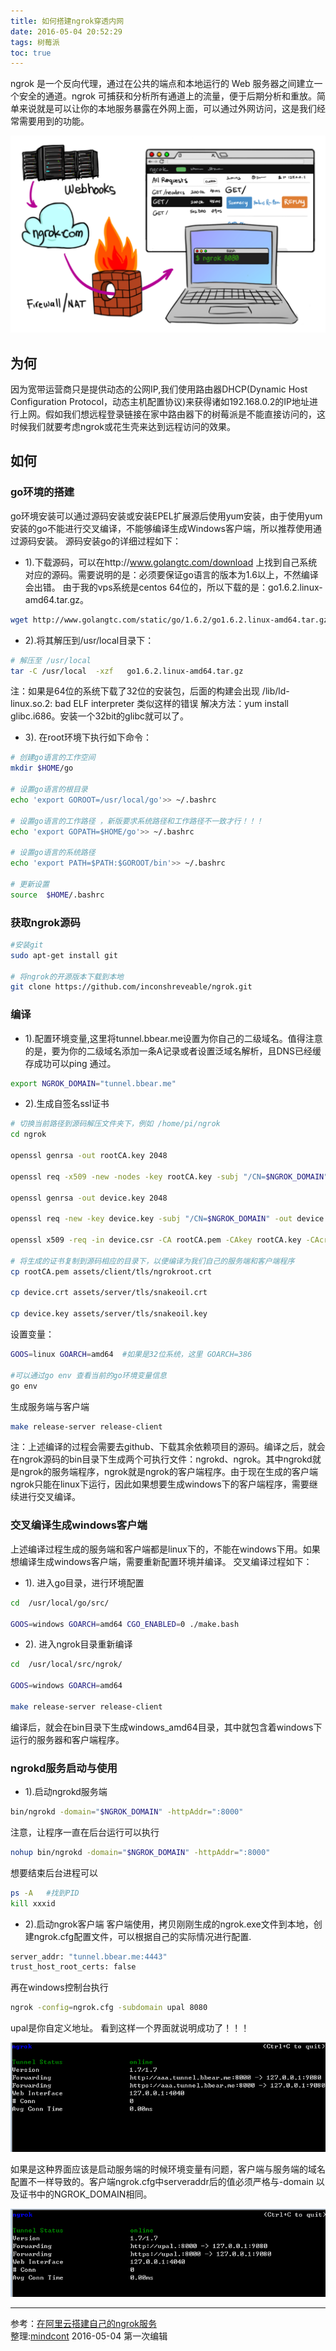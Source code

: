 ```yaml
---
title: 如何搭建ngrok穿透内网
date: 2016-05-04 20:52:29
tags: 树莓派
toc: true
---
```

ngrok 是一个反向代理，通过在公共的端点和本地运行的 Web 服务器之间建立一个安全的通道。ngrok 可捕获和分析所有通道上的流量，便于后期分析和重放。简单来说就是可以让你的本地服务暴露在外网上面，可以通过外网访问，这是我们经常需要用到的功能。

![](/images/ngrok.png)

## 为何
因为宽带运营商只是提供动态的公网IP,我们使用路由器DHCP(Dynamic Host Configuration Protocol，动态主机配置协议)来获得诸如192.168.0.2的IP地址进行上网。假如我们想远程登录链接在家中路由器下的树莓派是不能直接访问的，这时候我们就要考虑ngrok或花生壳来达到远程访问的效果。

## 如何

### go环境的搭建
go环境安装可以通过源码安装或安装EPEL扩展源后使用yum安装，由于使用yum安装的go不能进行交叉编译，不能够编译生成Windows客户端，所以推荐使用通过源码安装。
源码安装go的详细过程如下：

* 1).下载源码，可以在http://www.golangtc.com/download 上找到自己系统对应的源码。需要说明的是：必须要保证go语言的版本为1.6以上，不然编译会出错。
     由于我的vps系统是centos 64位的，所以下载的是：go1.6.2.linux-amd64.tar.gz。

```bash
wget http://www.golangtc.com/static/go/1.6.2/go1.6.2.linux-amd64.tar.gz
```

* 2).将其解压到/usr/local目录下：

```bash
# 解压至 /usr/local
tar -C /usr/local  -xzf   go1.6.2.linux-amd64.tar.gz
```
注：如果是64位的系统下载了32位的安装包，后面的构建会出现 /lib/ld-linux.so.2: bad ELF interpreter 类似这样的错误 解决方法：yum install glibc.i686。安装一个32bit的glibc就可以了。

* 3). 在root环境下执行如下命令：

```bash
# 创建go语言的工作空间
mkdir $HOME/go  

# 设置go语言的根目录
echo 'export GOROOT=/usr/local/go'>> ~/.bashrc  

# 设置go语言的工作路径 ，新版要求系统路径和工作路径不一致才行！！！
echo 'export GOPATH=$HOME/go'>> ~/.bashrc  

# 设置go语言的系统路径
echo 'export PATH=$PATH:$GOROOT/bin'>> ~/.bashrc  

# 更新设置
source  $HOME/.bashrc

```
### 获取ngrok源码

```bash
#安装git
sudo apt-get install git

# 将ngrok的开源版本下载到本地
git clone https://github.com/inconshreveable/ngrok.git  
```
### 编译
* 1).配置环境变量,这里将tunnel.bbear.me设置为你自己的二级域名。值得注意的是，要为你的二级域名添加一条A记录或者设置泛域名解析，且DNS已经缓存成功可以ping 通过。

```bash
export NGROK_DOMAIN="tunnel.bbear.me"
```
* 2).生成自签名ssl证书

```bash
# 切换当前路径到源码解压文件夹下，例如 /home/pi/ngrok
cd ngrok

openssl genrsa -out rootCA.key 2048

openssl req -x509 -new -nodes -key rootCA.key -subj "/CN=$NGROK_DOMAIN" -days 5000 -out rootCA.pem

openssl genrsa -out device.key 2048

openssl req -new -key device.key -subj "/CN=$NGROK_DOMAIN" -out device.csr

openssl x509 -req -in device.csr -CA rootCA.pem -CAkey rootCA.key -CAcreateserial -out device.crt -days 5000

# 将生成的证书复制到源码相应的目录下，以便编译为我们自己的服务端和客户端程序
cp rootCA.pem assets/client/tls/ngrokroot.crt

cp device.crt assets/server/tls/snakeoil.crt

cp device.key assets/server/tls/snakeoil.key

```
设置变量：
```bash
GOOS=linux GOARCH=amd64  #如果是32位系统，这里 GOARCH=386

#可以通过go env 查看当前的go环境变量信息
go env
```
生成服务端与客户端
```bash
make release-server release-client
```
注：上述编译的过程会需要去github、下载其余依赖项目的源码。编译之后，就会在ngrok源码的bin目录下生成两个可执行文件：ngrokd、ngrok。其中ngrokd就是ngrok的服务端程序，ngrok就是ngrok的客户端程序。由于现在生成的客户端ngrok只能在linux下运行，因此如果想要生成windows下的客户端程序，需要继续进行交叉编译。

### 交叉编译生成windows客户端
上述编译过程生成的服务端和客户端都是linux下的，不能在windows下用。如果想编译生成windows客户端，需要重新配置环境并编译。 交叉编译过程如下：
* 1). 进入go目录，进行环境配置

```bash
cd  /usr/local/go/src/

GOOS=windows GOARCH=amd64 CGO_ENABLED=0 ./make.bash  
```
* 2). 进入ngrok目录重新编译

```bash
cd  /usr/local/src/ngrok/

GOOS=windows GOARCH=amd64

make release-server release-client
```
编译后，就会在bin目录下生成windows_amd64目录，其中就包含着windows下运行的服务器和客户端程序。

### ngrokd服务启动与使用
* 1).启动ngrokd服务端

```bash
bin/ngrokd -domain="$NGROK_DOMAIN" -httpAddr=":8000"
```
注意，让程序一直在后台运行可以执行
```bash
nohup bin/ngrokd -domain="$NGROK_DOMAIN" -httpAddr=":8000"
```
想要结束后台进程可以
```bash
ps -A   #找到PID  
kill xxxid
```
* 2).启动ngrok客户端
客户端使用，拷贝刚刚生成的ngrok.exe文件到本地，创建ngrok.cfg配置文件，可以根据自己的实际情况进行配置.

```bash
server_addr: "tunnel.bbear.me:4443"
trust_host_root_certs: false  
```
再在windows控制台执行
```bash
ngrok -config=ngrok.cfg -subdomain upal 8080  
```
upal是你自定义地址。
看到这样一个界面就说明成功了！！！

![](/images/ngrok-1.png)

如果是这种界面应该是启动服务端的时候环境变量有问题，客户端与服务端的域名配置不一样导致的。客户端ngrok.cfg中serveraddr后的值必须严格与-domain 以及证书中的NGROK_DOMAIN相同。

![](/images/ngrok-2.png)

---
参考：[在阿里云搭建自己的ngrok服务](http://bbear.me/shi-yong-a-li-yun-da-jian-zi-ji-de-ngrokfu-wu/)  
整理:[mindcont](https://github.com/mindcont)  2016-05-04 第一次编辑
